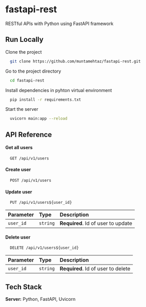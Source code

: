 
# fastapi-rest

RESTful APIs with Python using FastAPI framework


## Run Locally

Clone the project

```bash
  git clone https://github.com/muntamehtaz/fastapi-rest.git
```

Go to the project directory

```bash
  cd fastapi-rest
```

Install dependencies in pyhton virtual environment

```bash
  pip install -r requirements.txt
```

Start the server

```bash
  uvicorn main:app --reload
```


## API Reference

#### Get all users

```http
  GET /api/v1/users
```

#### Create user

```http
  POST /api/v1/users
```

#### Update user

```http
  PUT /api/v1/users${user_id}
```

| Parameter | Type     | Description                        |
| :-------- | :------- | :--------------------------------- |
| `user_id` | `string` | **Required**. Id of user to update |

#### Delete user

```http
  DELETE /api/v1/users${user_id}
```

| Parameter | Type     | Description                        |
| :-------- | :------- | :--------------------------------- |
| `user_id` | `string` | **Required**. Id of user to delete |



## Tech Stack

**Server:** Python, FastAPI, Uvicorn


